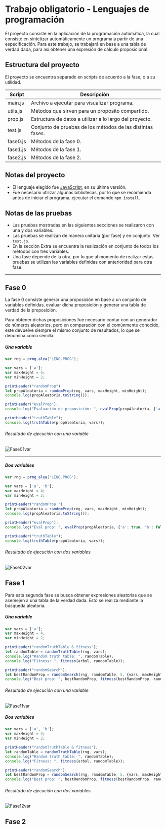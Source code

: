 # Trabajo obligatorio - Lenguajes de programación

El proyecto consiste en la aplicación de la programación automática, la cual consiste en sintetizar automáticamente un programa a partir de una especificación. 
Para este trabajo, se trabajará en base a una tabla de verdad dada, para así obtener una expresión de cálculo proposicional.


## Estructura del proyecto
El proyecto se encuentra separado en scripts de acuerdo a la fase, o a su utilidad.

| Script   | Descripción                                                                                 |
|----------|---------------------------------------------------------------------------------------------|
| main.js  | Archivo a ejecutar para visualizar programa.                                                |
| utils.js | Métodos que sirven para un propósito compartido.                                            |
| prop.js  | Estructura de datos a utilizar a lo largo del proyecto.                                     |
| test.js| Conjunto de pruebas de los métodos de las distintas fases.                                  |
| fase0.js | Métodos de la fase 0.                                                                       |
| fase1.js | Métodos de la fase 1.                                                                       |
| fase2.js | Métodos de la fase 2.                                                                       |

## Notas del proyecto
* El lenguaje elegido fue [JavaScript](https://nodejs.org/es/download/), en su última versión. 
* Fue necesario utilizar algunas bibliotecas, por lo que se recomienda antes de iniciar el programa, ejecutar el comando `npm install`. 

## Notas de las pruebas
* Las pruebas mostradas en las siguientes secciones se realizaron con una y dos variables. 
* Las pruebas se realizan de manera unitaria (por fase) y en conjunto. Ver `test.js`. 
* En la sección Extra se encuentra la realización en conjunto de todos los métodos con tres variables. 
* Una fase depende de la otra, por lo que al momento de realizar estas pruebas se utilizan las variables definidas con anterioridad para otra fase.
---

<div style="page-break-after: always;"></div>

## Fase 0
La fase 0 consiste generar una proposición en base a un conjunto de variables definidas, evaluar dicha proposición y generar una tabla de verdad de la proposición.

Para obtener dichas proposiciones fue necesario contar con un generador de números aleatorios, pero en comparación con el comúnmente conocido, este devuelve siempre el mismo conjunto de resultados, lo que se denomina como semilla. 

##### Una variable
```js
var rng = prng_alea("LENG.PROG");

var vars = ['a'];
var maxHeight = 4;
var minHeight = 2;

printHeader("randomProp")
let propAleatoria = randomProp(rng, vars, maxHeight, minHeight);
console.log(propAleatoria.toString());

printHeader("evalProp");
console.log("Evaluación de proposición: ", evalProp(propAleatoria, {'a': true}))

printHeader("truthTable");
console.log(truthTable(propAleatoria, vars));
```

###### Resultado de ejecución con una variable
![Fase01var](images_report/fase0/fase0_1variable.png)

---
##### Dos variables
```js
var rng = prng_alea("LENG.PROG");

var vars = ['a', 'b'];
var maxHeight = 4;
var minHeight = 2;

printHeader("randomProp ")
let propAleatoria = randomProp(rng, vars, maxHeight, minHeight);
console.log(propAleatoria.toString());

printHeader("evalProp");
console.log("Eval prop: ", evalProp(propAleatoria, {'a': true, 'b': false}))

printHeader("truthTable");
console.log(truthTable(propAleatoria, vars));
```

###### Resultado de ejecución con dos variables
![Fase02var](images_report/fase0/fase0_2variables.png)

<div style="page-break-after: always;"></div>

## Fase 1
Para esta segunda fase se busca obtener expresiones aleatorias que se asemejen a una tabla de la verdad dada. Esto se realiza mediante la búsqueda aleatoria. 

##### Una variable
```js
var vars = ['a'];
var maxHeight = 4;
var minHeight = 2;

printHeader("randomTruthTable & fitness");
let randomTable = randomTruthTable(rng, vars);
console.log("Random truth table: ", randomTable);
console.log("Fitness: ", fitness(arbol, randomTable));

printHeader("randomSearch");
let bestRandomProp = randomSearch(rng, randomTable, 5, {vars, maxHeight, minHeight});
console.log("Best prop: ", bestRandomProp, fitness(bestRandomProp, randomTable));
```

###### Resultado de ejecución con una variable
![Fase11var](images_report/fase1/fase1_1variable.png)

##### Dos variables
```js
var vars = ['a', 'b'];
var maxHeight = 4;
var minHeight = 2;

printHeader("randomTruthTable & fitness");
let randomTable = randomTruthTable(rng, vars);
console.log("Random truth table: ", randomTable);
console.log("Fitness: ", fitness(arbol, randomTable));

printHeader("randomSearch");
let bestRandomProp = randomSearch(rng, randomTable, 5, {vars, maxHeight, minHeight});
console.log("Best prop: ", bestRandomProp, fitness(bestRandomProp, randomTable));
```

###### Resultado de ejecución con dos variables
![Fase12var](images_report/fase1/fase1_2variables.png)

<div style="page-break-after: always;"></div>

## Fase 2

